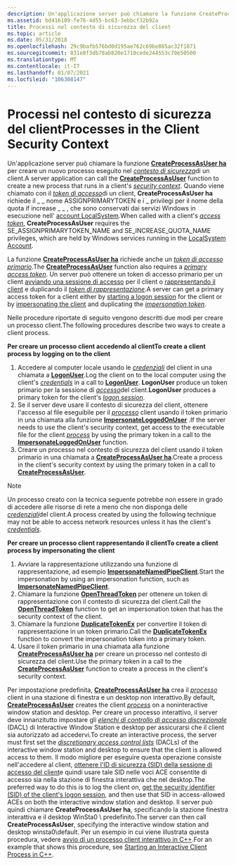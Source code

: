 ```yaml
---
description: Un'applicazione server può chiamare la funzione CreateProcessAsUser ha per creare un nuovo processo eseguito in un contesto di sicurezza dei client.
ms.assetid: bd416109-fe76-4d55-bc63-3ebbcf32b92a
title: Processi nel contesto di sicurezza del client
ms.topic: article
ms.date: 05/31/2018
ms.openlocfilehash: 29c9bafb576bd0d195ae762c69be885ac32f1071
ms.sourcegitcommit: 831e8f3db78ab820e1710cede244553c70e50500
ms.translationtype: MT
ms.contentlocale: it-IT
ms.lasthandoff: 01/07/2021
ms.locfileid: "106308147"
---
```

# <a name="processes-in-the-client-security-context"></a><span data-ttu-id="8cf54-103">Processi nel contesto di sicurezza del client</span><span class="sxs-lookup"><span data-stu-id="8cf54-103">Processes in the Client Security Context</span></span>

<span data-ttu-id="8cf54-104">Un'applicazione server può chiamare la funzione [**CreateProcessAsUser ha**](/windows/desktop/api/processthreadsapi/nf-processthreadsapi-createprocessasusera) per creare un nuovo processo eseguito nel [*contesto di sicurezza*](/windows/desktop/SecGloss/s-gly)di un client.</span><span class="sxs-lookup"><span data-stu-id="8cf54-104">A server application can call the [**CreateProcessAsUser**](/windows/desktop/api/processthreadsapi/nf-processthreadsapi-createprocessasusera) function to create a new process that runs in a client's [*security context*](/windows/desktop/SecGloss/s-gly).</span></span> <span data-ttu-id="8cf54-105">Quando viene chiamato con il [*token di accesso*](/windows/desktop/SecGloss/a-gly)di un client, **CreateProcessAsUser ha** richiede il \_ \_ nome ASSIGNPRIMARYTOKEN e i \_ privilegi per il nome della quota if increase \_ \_ , che sono conservati dai servizi Windows in esecuzione nell' [account LocalSystem](/windows/desktop/Services/localsystem-account).</span><span class="sxs-lookup"><span data-stu-id="8cf54-105">When called with a client's [*access token*](/windows/desktop/SecGloss/a-gly), **CreateProcessAsUser** requires the SE\_ASSIGNPRIMARYTOKEN\_NAME and SE\_INCREASE\_QUOTA\_NAME privileges, which are held by Windows services running in the [LocalSystem Account](/windows/desktop/Services/localsystem-account).</span></span>

<span data-ttu-id="8cf54-106">La funzione [**CreateProcessAsUser ha**](/windows/desktop/api/processthreadsapi/nf-processthreadsapi-createprocessasusera) richiede anche un [*token di accesso primario*](/windows/desktop/SecGloss/p-gly).</span><span class="sxs-lookup"><span data-stu-id="8cf54-106">The [**CreateProcessAsUser**](/windows/desktop/api/processthreadsapi/nf-processthreadsapi-createprocessasusera) function also requires a [*primary access token*](/windows/desktop/SecGloss/p-gly).</span></span> <span data-ttu-id="8cf54-107">Un server può ottenere un token di accesso primario per un client [avviando una sessione di accesso](client-logon-sessions.md) per il client o [rappresentando il client](client-impersonation.md) e duplicando il [*token di rappresentazione*](/windows/desktop/SecGloss/i-gly).</span><span class="sxs-lookup"><span data-stu-id="8cf54-107">A server can get a primary access token for a client either by [starting a logon session](client-logon-sessions.md) for the client or by [impersonating the client](client-impersonation.md) and duplicating the [*impersonation token*](/windows/desktop/SecGloss/i-gly).</span></span>

<span data-ttu-id="8cf54-108">Nelle procedure riportate di seguito vengono descritti due modi per creare un processo client.</span><span class="sxs-lookup"><span data-stu-id="8cf54-108">The following procedures describe two ways to create a client process.</span></span>

<span data-ttu-id="8cf54-109">**Per creare un processo client accedendo al client**</span><span class="sxs-lookup"><span data-stu-id="8cf54-109">**To create a client process by logging on to the client**</span></span>

1.  <span data-ttu-id="8cf54-110">Accedere al computer locale usando le [*credenziali*](/windows/desktop/SecGloss/c-gly) del client in una chiamata a [**LogonUser**](/windows/desktop/api/winbase/nf-winbase-logonusera).</span><span class="sxs-lookup"><span data-stu-id="8cf54-110">Log the client on to the local computer using the client's [*credentials*](/windows/desktop/SecGloss/c-gly) in a call to [**LogonUser**](/windows/desktop/api/winbase/nf-winbase-logonusera).</span></span> <span data-ttu-id="8cf54-111">**LogonUser** produce un token primario per la sessione di [*accesso*](/windows/desktop/SecGloss/l-gly)del client.</span><span class="sxs-lookup"><span data-stu-id="8cf54-111">**LogonUser** produces a primary token for the client's [*logon session*](/windows/desktop/SecGloss/l-gly).</span></span>
2.  <span data-ttu-id="8cf54-112">Se il server deve usare il contesto di sicurezza del client, ottenere l'accesso al file eseguibile per il [*processo*](/windows/desktop/SecGloss/p-gly) client usando il token primario in una chiamata alla funzione [**ImpersonateLoggedOnUser**](/windows/win32/api/securitybaseapi/nf-securitybaseapi-impersonateloggedonuser) .</span><span class="sxs-lookup"><span data-stu-id="8cf54-112">If the server needs to use the client's security context, get access to the executable file for the client [*process*](/windows/desktop/SecGloss/p-gly) by using the primary token in a call to the [**ImpersonateLoggedOnUser**](/windows/win32/api/securitybaseapi/nf-securitybaseapi-impersonateloggedonuser) function.</span></span>
3.  <span data-ttu-id="8cf54-113">Creare un processo nel contesto di sicurezza del client usando il token primario in una chiamata a [**CreateProcessAsUser ha**](/windows/desktop/api/processthreadsapi/nf-processthreadsapi-createprocessasusera).</span><span class="sxs-lookup"><span data-stu-id="8cf54-113">Create a process in the client's security context by using the primary token in a call to [**CreateProcessAsUser**](/windows/desktop/api/processthreadsapi/nf-processthreadsapi-createprocessasusera).</span></span>

> [!Note]  
> <span data-ttu-id="8cf54-114">Un processo creato con la tecnica seguente potrebbe non essere in grado di accedere alle risorse di rete a meno che non disponga delle [*credenziali*](/windows/desktop/SecGloss/c-gly)del client.</span><span class="sxs-lookup"><span data-stu-id="8cf54-114">A process created by using the following technique may not be able to access network resources unless it has the client's [*credentials*](/windows/desktop/SecGloss/c-gly).</span></span>

 

<span data-ttu-id="8cf54-115">**Per creare un processo client rappresentando il client**</span><span class="sxs-lookup"><span data-stu-id="8cf54-115">**To create a client process by impersonating the client**</span></span>

1.  <span data-ttu-id="8cf54-116">Avviare la rappresentazione utilizzando una funzione di rappresentazione, ad esempio [**ImpersonateNamedPipeClient**](/windows/win32/api/namedpipeapi/nf-namedpipeapi-impersonatenamedpipeclient).</span><span class="sxs-lookup"><span data-stu-id="8cf54-116">Start the impersonation by using an impersonation function, such as [**ImpersonateNamedPipeClient**](/windows/win32/api/namedpipeapi/nf-namedpipeapi-impersonatenamedpipeclient).</span></span>
2.  <span data-ttu-id="8cf54-117">Chiamare la funzione [**OpenThreadToken**](/windows/win32/api/processthreadsapi/nf-processthreadsapi-openthreadtoken) per ottenere un token di rappresentazione con il contesto di sicurezza del client.</span><span class="sxs-lookup"><span data-stu-id="8cf54-117">Call the [**OpenThreadToken**](/windows/win32/api/processthreadsapi/nf-processthreadsapi-openthreadtoken) function to get an impersonation token that has the security context of the client.</span></span>
3.  <span data-ttu-id="8cf54-118">Chiamare la funzione [**DuplicateTokenEx**](/windows/win32/api/securitybaseapi/nf-securitybaseapi-duplicatetokenex) per convertire il token di rappresentazione in un token primario.</span><span class="sxs-lookup"><span data-stu-id="8cf54-118">Call the [**DuplicateTokenEx**](/windows/win32/api/securitybaseapi/nf-securitybaseapi-duplicatetokenex) function to convert the impersonation token into a primary token.</span></span>
4.  <span data-ttu-id="8cf54-119">Usare il token primario in una chiamata alla funzione [**CreateProcessAsUser ha**](/windows/desktop/api/processthreadsapi/nf-processthreadsapi-createprocessasusera) per creare un processo nel contesto di sicurezza del client.</span><span class="sxs-lookup"><span data-stu-id="8cf54-119">Use the primary token in a call to the [**CreateProcessAsUser**](/windows/desktop/api/processthreadsapi/nf-processthreadsapi-createprocessasusera) function to create a process in the client's security context.</span></span>

<span data-ttu-id="8cf54-120">Per impostazione predefinita, [**CreateProcessAsUser ha**](/windows/desktop/api/processthreadsapi/nf-processthreadsapi-createprocessasusera) crea il [*processo*](/windows/desktop/SecGloss/p-gly) client in una stazione di finestra e un desktop non interattivo.</span><span class="sxs-lookup"><span data-stu-id="8cf54-120">By default, [**CreateProcessAsUser**](/windows/desktop/api/processthreadsapi/nf-processthreadsapi-createprocessasusera) creates the client [*process*](/windows/desktop/SecGloss/p-gly) on a noninteractive window station and desktop.</span></span> <span data-ttu-id="8cf54-121">Per creare un processo interattivo, il server deve innanzitutto impostare gli [*elenchi di controllo di accesso discrezionale*](/windows/desktop/SecGloss/d-gly) (DACL) di Interactive Window Station e desktop per assicurarsi che il client sia autorizzato ad accedervi.</span><span class="sxs-lookup"><span data-stu-id="8cf54-121">To create an interactive process, the server must first set the [*discretionary access control lists*](/windows/desktop/SecGloss/d-gly) (DACLs) of the interactive window station and desktop to ensure that the client is allowed access to them.</span></span> <span data-ttu-id="8cf54-122">Il modo migliore per eseguire questa operazione consiste nell'accedere al client, [ottenere l'ID di sicurezza (SID) della sessione di accesso del client](/previous-versions//aa446670(v=vs.85))e quindi usare tale SID nelle voci ACE consentite di accesso sia nella stazione di finestra interattiva che nel desktop.</span><span class="sxs-lookup"><span data-stu-id="8cf54-122">The preferred way to do this is to log the client on, [get the security identifier (SID) of the client's logon session](/previous-versions//aa446670(v=vs.85)), and then use that SID in access-allowed ACEs on both the interactive window station and desktop.</span></span> <span data-ttu-id="8cf54-123">Il server può quindi chiamare **CreateProcessAsUser ha**, specificando la stazione finestra interattiva e il desktop WinSta0 \\ predefinito.</span><span class="sxs-lookup"><span data-stu-id="8cf54-123">The server can then call **CreateProcessAsUser**, specifying the interactive window station and desktop winsta0\\default.</span></span> <span data-ttu-id="8cf54-124">Per un esempio in cui viene illustrata questa procedura, vedere [avvio di un processo client interattivo in C++](/previous-versions//aa379608(v=vs.85)).</span><span class="sxs-lookup"><span data-stu-id="8cf54-124">For an example that shows this procedure, see [Starting an Interactive Client Process in C++](/previous-versions//aa379608(v=vs.85)).</span></span>

 

 
